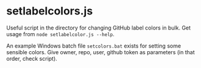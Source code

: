 # setlabelcolors.js

Useful script in the directory for changing GitHub label colors in bulk. Get usage from `node setlabelcolor.js --help`. 

An example Windows batch file `setcolors.bat` exists for setting some sensible colors. Give owner, repo, user, github token as parameters (in that order, check script).


